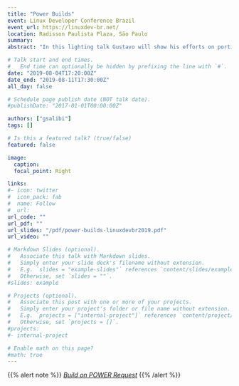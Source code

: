 ```yaml
---
title: "Power Builds"
event: Linux Developer Conference Brazil 
event_url: https://linuxdev-br.net/
location: Radisson Paulista Plaza, São Paulo
summary: 
abstract: "In this lighting talk Gustavo will show his efforts on porting, building and making available open source projects that wasn't available on Power before. He is going to break-down the components of the infrastructure he is using and how the communities are receiving the support for a new architecture."

# Talk start and end times.
#   End time can optionally be hidden by prefixing the line with `#`.
date: "2019-08-04T17:20:00Z"
date_end: "2019-08-11T17:30:00Z"
all_day: false

# Schedule page publish date (NOT talk date).
#publishDate: "2017-01-01T00:00:00Z"

authors: ["gsalibi"]
tags: []

# Is this a featured talk? (true/false)
featured: false

image:
  caption: 
  focal_point: Right

links:
#- icon: twitter
#  icon_pack: fab
#  name: Follow
#  url: 
url_code: ""
url_pdf: ""
url_slides: "/pdf/power-builds-linuxdevbr2019.pdf"
url_video: ""

# Markdown Slides (optional).
#   Associate this talk with Markdown slides.
#   Simply enter your slide deck's filename without extension.
#   E.g. `slides = "example-slides"` references `content/slides/example-slides.md`.
#   Otherwise, set `slides = ""`.
#slides: example

# Projects (optional).
#   Associate this post with one or more of your projects.
#   Simply enter your project's folder or file name without extension.
#   E.g. `projects = ["internal-project"]` references `content/project/deep-learning/index.md`.
#   Otherwise, set `projects = []`.
#projects:
#- internal-project

# Enable math on this page?
#math: true
---
```


{{% alert note %}}
[*Build on POWER Request*](https://forms.gle/mGz3HskNLABcYjAVA)
{{% /alert %}}

